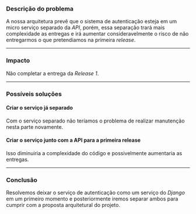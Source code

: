 ### Descrição do problema

A nossa arquitetura prevê que o sistema de autenticação esteja em um micro serviço separado da *API*, porém, essa separação trará mais complexidade as entregas e irá aumentar consideravelmente o risco de não entregarmos o que pretendiamos na primeira *release*.

___

### Impacto

Não completar a entrega da *Release 1*.

___
### Possíveis soluções

#### Criar o serviço já separado

Com o serviço separado não teríamos o problema de realizar manutenção nesta parte novamente.

#### Criar o serviço junto com a API para a primeira release

Isso diminuiria a complexidade do código e possivelmente aumentaria as entregas.

___
### Conclusão

Resolvemos deixar o serviço de autenticação como um serviço do *Django* em um primeiro momento e posteriormente iremos separar ambos para cumprir com a proposta arquitetural do projeto.
